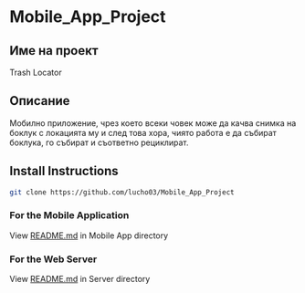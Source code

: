 # Mobile_App_Project

## Име на проект
Trash Locator

## Описание
Мобилно приложение, чрез което всеки човек може да качва снимка на боклук с локацията му и след това хора, чиято работа е да събират боклука, го събират и съответно рециклират.

## Install Instructions
```bash
git clone https://github.com/lucho03/Mobile_App_Project
```
### For the Mobile Application
View [README.md](https://github.com/lucho03/Mobile_App_Project/blob/master/MobileApp/README.md) in Mobile App directory

### For the Web Server
View [README.md](https://github.com/lucho03/Mobile_App_Project/blob/master/Server/README.md) in Server directory
